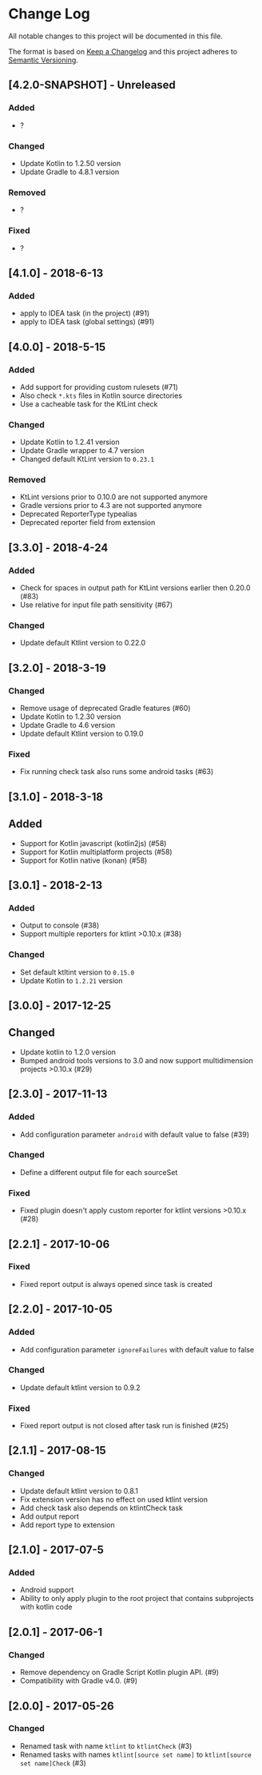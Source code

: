 # Change Log

All notable changes to this project will be documented in this file.

The format is based on [Keep a Changelog](http://keepachangelog.com/)
and this project adheres to [Semantic Versioning](http://semver.org/).

## [4.2.0-SNAPSHOT] - Unreleased
### Added
  - ?
### Changed
  - Update Kotlin to 1.2.50 version
  - Update Gradle to 4.8.1 version
### Removed
  - ?
### Fixed
  - ?

## [4.1.0] - 2018-6-13
### Added
  - apply to IDEA task (in the project) (#91)
  - apply to IDEA task (global settings) (#91)

## [4.0.0] - 2018-5-15
### Added
 - Add support for providing custom rulesets (#71)
 - Also check `*.kts` files in Kotlin source directories
 - Use a cacheable task for the KtLint check
### Changed
  - Update Kotlin to 1.2.41 version
  - Update Gradle wrapper to 4.7 version
  - Changed default KtLint version to `0.23.1`
### Removed
  - KtLint versions prior to 0.10.0 are not supported anymore
  - Gradle versions prior to 4.3 are not supported anymore
  - Deprecated ReporterType typealias
  - Deprecated reporter field from extension

## [3.3.0] - 2018-4-24
### Added
 - Check for spaces in output path for KtLint versions earlier
then 0.20.0 (#83)
 - Use relative for input file path sensitivity (#67)
### Changed
 - Update default Ktlint version to 0.22.0

## [3.2.0] - 2018-3-19
### Changed
 - Remove usage of deprecated Gradle features (#60)
 - Update Kotlin to 1.2.30 version
 - Update Gradle to 4.6 version
 - Update default Ktlint version to 0.19.0
### Fixed
 - Fix running check task also runs some android tasks (#63)

## [3.1.0] - 2018-3-18
## Added
 - Support for Kotlin javascript (kotlin2js) (#58)
 - Support for Kotlin multiplatform projects (#58)
 - Support for Kotlin native (konan) (#58)

## [3.0.1] - 2018-2-13
### Added
 - Output to console (#38)
 - Support multiple reporters for ktlint >0.10.x (#38)
### Changed
 - Set default ktltint version to `0.15.0`
 - Update Kotlin to `1.2.21` version

## [3.0.0] - 2017-12-25
## Changed
 - Update kotlin to 1.2.0 version
 - Bumped android tools versions to 3.0 and now support multidimension projects >0.10.x (#29)

## [2.3.0] - 2017-11-13
### Added
 - Add configuration parameter `android` with default value to false (#39)
### Changed
 - Define a different output file for each sourceSet
### Fixed
 - Fixed plugin doesn't apply custom reporter for ktlint versions >0.10.x (#28)

## [2.2.1] - 2017-10-06
### Fixed
 - Fixed report output is always opened since task is created

## [2.2.0] - 2017-10-05
### Added
 - Add configuration parameter `ignoreFailures` with default value to false
### Changed
 - Update default ktlint version to 0.9.2
### Fixed
 - Fixed report output is not closed after task run is finished (#25)

## [2.1.1] - 2017-08-15
### Changed
 - Update default ktlint version to 0.8.1
 - Fix extension version has no effect on used ktlint version
 - Add check task also depends on ktlintCheck task
 - Add output report
 - Add report type to extension

## [2.1.0] - 2017-07-5
### Added
 - Android support
 - Ability to only apply plugin to the root project that contains subprojects with kotlin code

## [2.0.1] - 2017-06-1
### Changed
 - Remove dependency on Gradle Script Kotlin plugin API. (#9)
 - Compatibility with Gradle v4.0. (#9)

## [2.0.0] - 2017-05-26
### Changed
 - Renamed task with name `ktlint` to `ktlintCheck` (#3)
 - Renamed tasks with names `ktlint[source set name]` to `ktlint[source set name]Check` (#3)
